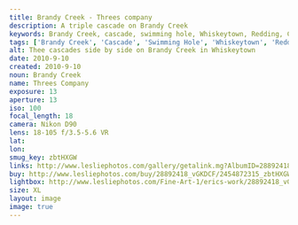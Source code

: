 ```yaml
---
title: Brandy Creek - Threes company
description: A triple cascade on Brandy Creek
keywords: Brandy Creek, cascade, swimming hole, Whiskeytown, Redding, California
tags: ['Brandy Creek', 'Cascade', 'Swimming Hole', 'Whiskeytown', 'Redding', 'California']
alt: Thee cascades side by side on Brandy Creek in Whiskeytown
date: 2010-9-10
created: 2010-9-10
noun: Brandy Creek
name: Threes Company
exposure: 13
aperture: 13
iso: 100
focal_length: 18
camera: Nikon D90
lens: 18-105 f/3.5-5.6 VR
lat: 
lon: 
smug_key: zbtHXGW
links: http://www.lesliephotos.com/gallery/getalink.mg?AlbumID=28892418&AlbumKey=vGKDCF&ImageID=2454872315&ImageKey=zbtHXGW&how=forum&Page=1
buy: http://www.lesliephotos.com/buy/28892418_vGKDCF/2454872315_zbtHXGW/
lightbox: http://www.lesliephotos.com/Fine-Art-1/erics-work/28892418_vGKDCF#!i=2454872315&k=zbtHXGW&lb=1&s=A
size: XL
layout: image
image: true
---
```


